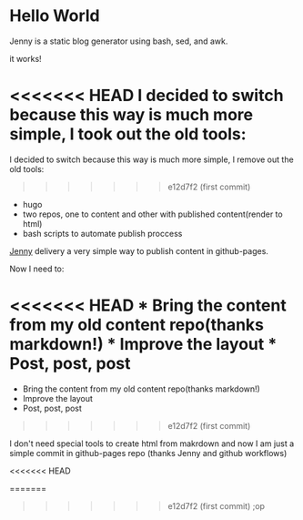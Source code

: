 # Hello World

Jenny is a static blog generator using bash, sed, and awk.

it works!

<<<<<<< HEAD
I decided to switch because this way is much more simple, I took out the old tools:
=======
I decided to switch because this way is much more simple, I remove out the old tools:
>>>>>>> e12d7f2 (first commit)

  * hugo
  * two repos, one to content and other with published content(render to html)
  * bash scripts to automate publish proccess

[Jenny](https://github.com/hmngwy/jenny) delivery a very simple way to publish content in github-pages.

Now I need to:

<<<<<<< HEAD
    * Bring the content from my old content repo(thanks markdown!)
    * Improve the layout
    * Post, post, post
=======
  * Bring the content from my old content repo(thanks markdown!)
  * Improve the layout
  * Post, post, post
>>>>>>> e12d7f2 (first commit)

I don't need special tools to create html from makrdown and now I am just a simple commit in github-pages repo
(thanks Jenny and github workflows)

<<<<<<< HEAD

=======
>>>>>>> e12d7f2 (first commit)
;op